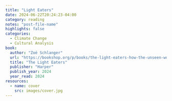 ```yaml
---
title: "Light Eaters"
date: 2024-06-22T20:24:23-04:00
category: reading
notes: "post-file-name"
highlights: false
categories:
  - Climate Change
  - Cultural Analysis
book:
  author: "Zoë Schlanger"
  url: "https://bookshop.org/p/books/the-light-eaters-how-the-unseen-world-of-plant-intelligence-offers-a-new-understanding-of-life-on-earth-zoe-schlanger/20890522?ean=9780063073852"
  title: "The Light Eaters"
  publisher: "Harper"
  publish_year: 2024
  year_read: 2024
resources:
  - name: cover
    src: images/cover.jpg
---
```


